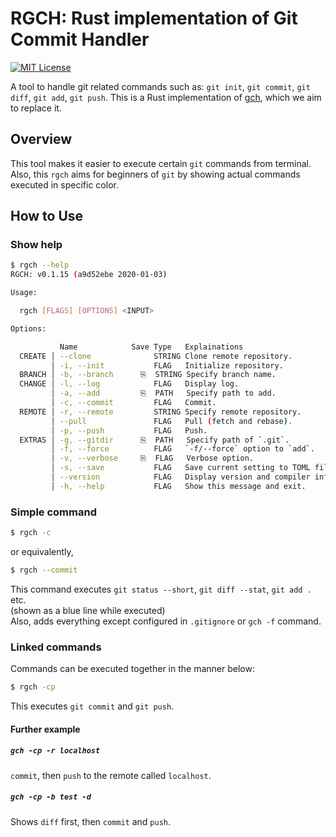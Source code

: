 # RGCH: Rust implementation of Git Commit Handler
[![MIT License](http://img.shields.io/badge/license-MIT-blue.svg?style=flat-square)][license]

[license]: https://github.com/Scstechr/rgch/blob/master/LICENSE

A tool to handle git related commands such as: `git init`, `git commit`, `git diff`, `git add`, `git push`. 
This is a Rust implementation of [gch](https://github.com/Scstechr/gch), which we aim to replace it.

## Overview
This tool makes it easier to execute certain `git` commands from terminal.  
Also, this `rgch` aims for beginners of `git` by showing actual commands executed in specific color.

## How to Use

### Show help

```bash
$ rgch --help
RGCH: v0.1.15 (a9d52ebe 2020-01-03)

Usage:

  rgch [FLAGS] [OPTIONS] <INPUT>

Options:

           Name            Save Type   Explainations                 
  CREATE │ --clone              STRING Clone remote repository.
         │ -i, --init           FLAG   Initialize repository.
  BRANCH │ -b, --branch      ⎘  STRING Specify branch name.
  CHANGE │ -l, --log            FLAG   Display log.
         │ -a, --add         ⎘  PATH   Specify path to add.
         │ -c, --commit         FLAG   Commit.
  REMOTE │ -r, --remote         STRING Specify remote repository.
         │ --pull               FLAG   Pull (fetch and rebase).
         │ -p, --push           FLAG   Push.
  EXTRAS │ -g, --gitdir      ⎘  PATH   Specify path of `.git`.
         │ -f, --force          FLAG   `-f/--force` option to `add`.
         │ -v, --verbose     ⎘  FLAG   Verbose option.
         │ -s, --save           FLAG   Save current setting to TOML file.
         │ --version            FLAG   Display version and compiler info.
         │ -h, --help           FLAG   Show this message and exit.
```

### Simple command

```bash
$ rgch -c
```

or equivalently,

```bash
$ rgch --commit
```

This command executes `git status --short`, `git diff --stat`, `git add .` etc.  
(shown as a blue line while executed)  
Also, adds everything except configured in `.gitignore` or `gch -f` command.  

### Linked commands

Commands can be executed together in the manner below:

```bash
$ rgch -cp
```

This executes `git commit` and `git push`.

#### Further example

##### `gch -cp -r localhost`
`commit`, then `push` to the remote called `localhost`.
##### `gch -cp -b test -d`
Shows `diff` first, then `commit` and `push`.
